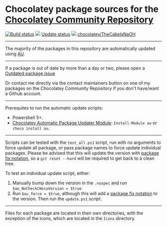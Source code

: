 # Chocolatey package sources for the [Chocolatey Community Repository](https://chocolatey.org/packages)

[![Build status](https://ci.appveyor.com/api/projects/status/a4a5f2s7q2wpxnpg/branch/master?svg=true)](https://ci.appveyor.com/project/TheCakeIsNaOH/chocolatey-packages/branch/master)
[![](http://transparent-favicon.info/favicon.ico)](#)
[Update status](https://gist.github.com/TheCakeIsNaOH/ce0572a342ee6b22e44239db8c54f8b1)
[![](http://transparent-favicon.info/favicon.ico)](#)
[chocolatey/TheCakeIsNaOH](https://chocolatey.org/profiles/TheCakeIsNaOH )

----

The majority of the packages in this repository are automatically updated using [AU](https://github.com/majkinetor/au).

----

If a package is out of date by more than a day or two, please open a [Outdated package issue](https://github.com/TheCakeIsNaOH/chocolatey-packages/issues/new?template=outdated-package.md)

Or contact me directly via the contact maintainers button on one of my packages on the Chocolatey Community Repository if you don't have/want a Github account.

----

Prerequites to run the automatic update scripts:
- Powershell 5+.
- [Chocolatey Automatic Package Updater Module](https://github.com/majkinetor/au): `Install-Module au` or `choco install au`.

----

Scripts can be tested with the `test_all.ps1` script, run with no arguments to force update all package, or pass package names to force update individual packages.
Please be advised that this will update the version with [package fix notation](https://docs.chocolatey.org/en-us/create/create-packages#package-fix-version-notation), so a `git reset --hard` will be required to get back to a clean tree.

To test an individual update script, either:
1. Manually bump down the version in the `.nuspec` and run `$au_NoCheckCHocoVersion = $true` 
2. Run `$au_force = $true`, although this will add a [package fix notation](https://docs.chocolatey.org/en-us/create/create-packages#package-fix-version-notation) to the version.
Then run the `update.ps1` script.

----

Files for each package are located in their own directories, with the exception of the icons, which are located in the `Icons` directory.